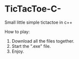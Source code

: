 # TicTacToe-C-
Small little simple tictactoe in c++

How to play:

1. Download all the files together.
2. Start the ".exe" file.
3. Enjoy.
